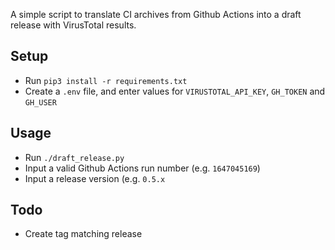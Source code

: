 A simple script to translate CI archives from Github Actions into a draft release with VirusTotal results.


## Setup

- Run `pip3 install -r requirements.txt`
- Create a `.env` file, and enter values for `VIRUSTOTAL_API_KEY`, `GH_TOKEN` and `GH_USER`

## Usage

- Run `./draft_release.py`
- Input a valid Github Actions run number (e.g. `1647045169`)
- Input a release version (e.g. `0.5.x`


## Todo

- Create tag matching release
